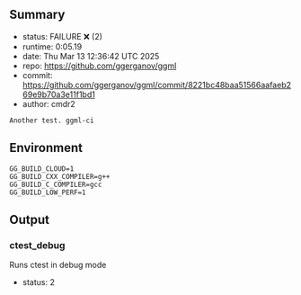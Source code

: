 ## Summary

- status:  FAILURE ❌ (2)
- runtime: 0:05.19
- date:    Thu Mar 13 12:36:42 UTC 2025
- repo:    https://github.com/ggerganov/ggml
- commit:  https://github.com/ggerganov/ggml/commit/8221bc48baa51566aafaeb269e9b70a3e11f1bd1
- author:  cmdr2
```
Another test. ggml-ci
```

## Environment

```
GG_BUILD_CLOUD=1
GG_BUILD_CXX_COMPILER=g++
GG_BUILD_C_COMPILER=gcc
GG_BUILD_LOW_PERF=1
```

## Output

### ctest_debug

Runs ctest in debug mode
- status: 2
```

```

